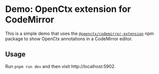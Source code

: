 # Demo: OpenCtx extension for CodeMirror

This is a simple demo that uses the [`@openctx/codemirror-extension`](https://www.npmjs.com/package/@openctx/codemirror-extension) npm package to show OpenCtx annotations in a CodeMirror editor.

## Usage

Run `pnpm run dev` and then visit http://localhost:5902.
